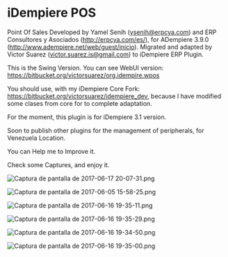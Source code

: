 # iDempiere POS #

Point Of Sales Developed by Yamel Senih (ysenih@erpcya.com) and ERP Consultores y Asociados (http://erpcya.com/es/), for ADempiere 3.9.0 (http://www.adempiere.net/web/guest/inicio). Migrated and adapted by Victor Suarez (victor.suarez.is@gmail.com) to iDempiere ERP Plugin.

This is the Swing Version. You can see WebUI version: https://bitbucket.org/victorsuarez/org.idempire.wpos

You should use, with my iDempiere Core Fork: https://bitbucket.org/victorsuarez/idempiere_dev, because I have modified some clases from core for to complete adaptation.

For the moment, this plugin is for iDempiere 3.1 version.

Soon to publish other plugins for the management of peripherals, for Venezuela Location.

You can Help me to Improve it.

Check some Captures, and enjoy it.

![Captura de pantalla de 2017-06-17 20-07-31.png](https://bitbucket.org/repo/baaK6xA/images/585810099-Captura%20de%20pantalla%20de%202017-06-17%2020-07-31.png)

![Captura de pantalla de 2017-06-05 15-58-25.png](https://bitbucket.org/repo/baaK6xA/images/894396742-Captura%20de%20pantalla%20de%202017-06-05%2015-58-25.png)

![Captura de pantalla de 2017-06-16 19-35-11.png](https://bitbucket.org/repo/baaK6xA/images/233166208-Captura%20de%20pantalla%20de%202017-06-16%2019-35-11.png)

![Captura de pantalla de 2017-06-16 19-35-29.png](https://bitbucket.org/repo/baaK6xA/images/3387557784-Captura%20de%20pantalla%20de%202017-06-16%2019-35-29.png)

![Captura de pantalla de 2017-06-16 19-34-50.png](https://bitbucket.org/repo/baaK6xA/images/1504489314-Captura%20de%20pantalla%20de%202017-06-16%2019-34-50.png)

![Captura de pantalla de 2017-06-16 19-35-00.png](https://bitbucket.org/repo/baaK6xA/images/2073901311-Captura%20de%20pantalla%20de%202017-06-16%2019-35-00.png)